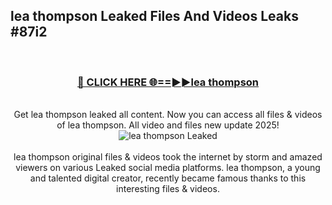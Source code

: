 ## lea thompson Leaked Files And Videos Leaks #87i2
<br>
<div align="center">
<h3><a href="https://watchclip.my.id/lea thompson" rel="nofollow">🔴 CLICK HERE 🌐==►►lea thompson</a></h3>
<br>
Get lea thompson leaked all content. Now you can access all files & videos of lea thompson. All video and files new update 2025!
<br>
<a href="https://watchclip.my.id/lea thompson" rel="nofollow" data-target="animated-image.originalLink"><img src="https://i.ibb.co.com/WyWwxjT/player-gif2.gif" alt="lea thompson Leaked" style="max-width: 100%; display: inline-block;" data-target="animated-image.originalImage"></a>
<br><br>
lea thompson original files & videos took the internet by storm and amazed viewers on various Leaked social media platforms. lea thompson, a young and talented digital creator, recently became famous thanks to this interesting files & videos.
</div>
<br>
